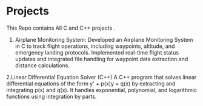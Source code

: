 # Projects
This Repo contains All C and C++ projects .

1. Airplane Monitoring System:
Developed an Airplane Monitoring System in C to track flight operations, including waypoints, altitude, and emergency landing protocols.
Implemented real-time flight status updates and integrated file handling for waypoint data extraction and distance calculations.

2.Linear Differential Equation Solver (C++)
A C++ program that solves linear differential equations of the form y' + p(x)y = q(x) by extracting and integrating p(x) and q(x). It handles exponential, polynomial, and logarithmic functions using integration by parts.


